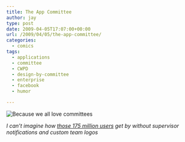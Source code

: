 ```yaml
---
title: The App Committee
author: jay
type: post
date: 2009-04-05T17:07:00+00:00
url: /2009/04/05/the-app-committee/
categories:
  - comics
tags:
  - applications
  - committee
  - CWPD
  - design-by-committee
  - enterprise
  - facebook
  - humor

---
```

![Because we all love committees][1]

_I can’t imagine how [those 175 million users][2] get by without supervisor notifications and custom team logos_

 [1]: https://files.rambleon.org/images/2009/04/appcommittee.jpg
 [2]: http://www.facebook.com/press/info.php?statistics